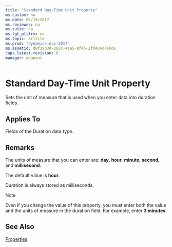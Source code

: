```yaml
---
title: "Standard Day-Time Unit Property"
ms.custom: na
ms.date: 06/19/2017
ms.reviewer: na
ms.suite: na
ms.tgt_pltfrm: na
ms.topic: article
ms.prod: "dynamics-nav-2017"
ms.assetid: d8f29b3d-868c-41a5-af46-2fd484c7a0ce
caps.latest.revision: 6
manager: edupont
---
```

# Standard Day-Time Unit Property
Sets the unit of measure that is used when you enter data into duration fields.  
  
## Applies To  
 Fields of the Duration data type.  
  
## Remarks  
 The units of measure that you can enter are: **day**, **hour**, **minute**, **second**, and **millisecond**.  
  
 The default value is **hour**.  
  
 Duration is always stored as milliseconds.  
  
> [!NOTE]  
>  Even if you change the value of this property, you must enter both the value and the units of measure in the duration field. For example, enter **3 minutes**.  
  
## See Also  
 [Properties](devenv-properties.md)